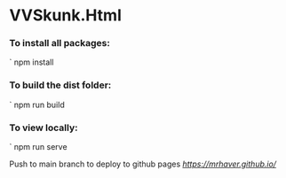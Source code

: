 # VVSkunk.Html

### To install all packages:
` npm install

### To build the dist folder:
` npm run build

### To view locally:
` npm run serve

Push to main branch to deploy to github pages
*https://mrhaver.github.io/*